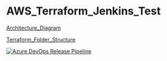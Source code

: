 # AWS_Terraform_Jenkins_Test
[Architecture_Diagram](assets/Architecture_Diagram.md)

[Terraform_Folder_Structure](assets/Terraform_Folder_Structure.md)

[![Azure DevOps Release Pipeline](https://dev.azure.com/your-organization/your-project/_apis/build/status/your-pipeline-name?branchName=main)](https://vsrm.dev.azure.com/DevOpsNxt961/_apis/public/Release/badge/9adb4fbe-b74d-4b2b-b048-09612ac8de25/1/1)
